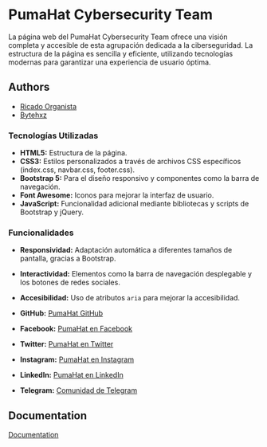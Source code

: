 # PumaHat Cybersecurity Team

La página web del PumaHat Cybersecurity Team ofrece una visión completa y accesible de esta agrupación dedicada a la ciberseguridad. La estructura de la página es sencilla y eficiente, utilizando tecnologías modernas para garantizar una experiencia de usuario óptima.


## Authors

- [Ricado Organista](https://github.com/ricardoOA02)
- [Bytehxz](https://github.com/Bytehxz)


### Tecnologías Utilizadas

- **HTML5:** Estructura de la página.
- **CSS3:** Estilos personalizados a través de archivos CSS específicos (index.css, navbar.css, footer.css).
- **Bootstrap 5:** Para el diseño responsivo y componentes como la barra de navegación.
- **Font Awesome:** Iconos para mejorar la interfaz de usuario.
- **JavaScript:** Funcionalidad adicional mediante bibliotecas y scripts de Bootstrap y jQuery.

### Funcionalidades

- **Responsividad:** Adaptación automática a diferentes tamaños de pantalla, gracias a Bootstrap.
- **Interactividad:** Elementos como la barra de navegación desplegable y los botones de redes sociales.
- **Accesibilidad:** Uso de atributos `aria` para mejorar la accesibilidad.

- **GitHub:** [PumaHat GitHub](https://github.com/PumaHat/hacked)
- **Facebook:** [PumaHat en Facebook](https://www.facebook.com/PumaHat)
- **Twitter:** [PumaHat en Twitter](https://twitter.com/pumahat_unam)
- **Instagram:** [PumaHat en Instagram](https://www.instagram.com/pumahat_unam/)
- **LinkedIn:** [PumaHat en LinkedIn](https://www.linkedin.com/in/pumahat-cybersecurity-team-505aaa298/)
- **Telegram:** [Comunidad de Telegram](https://t.me/PumaHat)

## Documentation

[Documentation]()